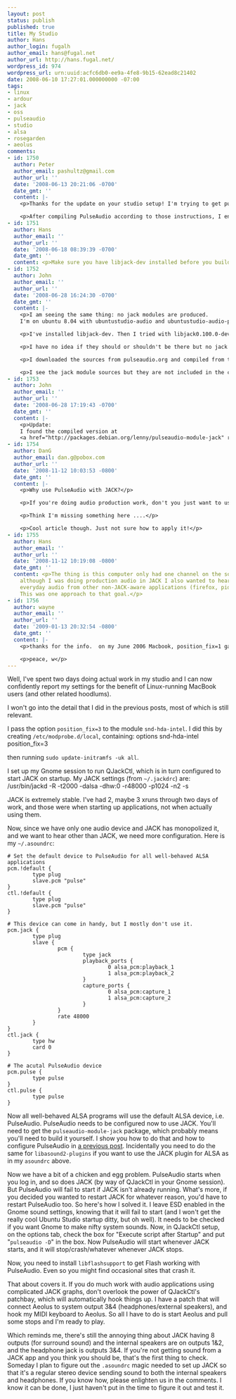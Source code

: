 ```yaml
---
layout: post
status: publish
published: true
title: My Studio
author: Hans
author_login: fugalh
author_email: hans@fugal.net
author_url: http://hans.fugal.net/
wordpress_id: 974
wordpress_url: urn:uuid:acfc6db0-ee9a-4fe8-9b15-62ead8c21402
date: 2008-06-10 17:27:01.000000000 -07:00
tags:
- linux
- ardour
- jack
- oss
- pulseaudio
- studio
- alsa
- rosegarden
- aeolus
comments:
- id: 1750
  author: Peter
  author_email: pashultz@gmail.com
  author_url: ''
  date: '2008-06-13 20:21:06 -0700'
  date_gmt: ''
  content: |-
    <p>Thanks for the update on your studio setup! I'm trying to get pulseaudio-module-jack right now.</p>

    <p>After compiling PulseAudio according to those instructions, I end up without pulseaudio-module-jack*.deb. There are debs of modules for gconf, hal, lirc, x11, and zeroconf, but no jack. How do I ask for jack?</p>
- id: 1751
  author: Hans
  author_email: ''
  author_url: ''
  date: '2008-06-18 08:39:39 -0700'
  date_gmt: ''
  content: <p>Make sure you have libjack-dev installed before you build it.</p>
- id: 1752
  author: John
  author_email: ''
  author_url: ''
  date: '2008-06-28 16:24:30 -0700'
  date_gmt: ''
  content: |-
    <p>I am seeing the same thing: no jack modules are produced.
    I'm on ubuntu 8.04 with ubuntustudio-audio and ubuntustudio-audio-plugins</p>

    <p>I've installed libjack-dev. Then I tried with libjack0.100.0-dev as well. Then also with libio2jack0-dev.</p>

    <p>I have no idea if they should or shouldn't be there but no jack modules anyways.</p>

    <p>I downloaded the sources from pulseaudio.org and compiled from those as well still the same result.</p>

    <p>I see the jack module sources but they are not included in the compiled/installed files.</p>
- id: 1753
  author: John
  author_email: ''
  author_url: ''
  date: '2008-06-28 17:19:43 -0700'
  date_gmt: ''
  content: |-
    <p>Update:
    I found the compiled version at
    <a href="http://packages.debian.org/lenny/pulseaudio-module-jack" rel="nofollow">http://packages.debian.org/lenny/pulseaudio-module-jack</a></p>
- id: 1754
  author: DanG
  author_email: dan.g@pobox.com
  author_url: ''
  date: '2008-11-12 10:03:53 -0800'
  date_gmt: ''
  content: |-
    <p>Why use PulseAudio with JACK?</p>

    <p>If you're doing audio production work, don't you just want to use JACK on top of ALSA, and leave it at that?</p>

    <p>Think I'm missing something here ....</p>

    <p>Cool article though. Just not sure how to apply it!</p>
- id: 1755
  author: Hans
  author_email: ''
  author_url: ''
  date: '2008-11-12 10:19:08 -0800'
  date_gmt: ''
  content: <p>The thing is this computer only had one channel on the sound card, and
    although I was doing production audio in JACK I also wanted to hear the normal
    everyday audio from other non-JACK-aware applications (firefox, pidgin, etc.).
    This was one approach to that goal.</p>
- id: 1756
  author: wayne
  author_email: ''
  author_url: ''
  date: '2009-01-13 20:32:54 -0800'
  date_gmt: ''
  content: |-
    <p>thanks for the info.  on my June 2006 Macbook, position_fix=1 gave me decent ALSA/Pulse sound, while preventing the "delay..." messages with n=3 96000 in Jack.  have not tried running Pulse through Jack yet, but having Pulse be the default device in ALSO asound.rc seems to be working as well.  thanks for detailed info, a real help.</p>

    <p>peace, w</p>
---
```

<p>Well, I've spent two days doing actual work in my studio and I can now confidently report my settings for the benefit of Linux-running MacBook users (and other related hoodlums).</p>

<p>I won't go into the detail that I did in the previous posts, most of which is still relevant.</p>

<p>I pass the option <code>position_fix=3</code> to the module <code>snd-hda-intel</code>. I did this by creating <code>/etc/modprobe.d/local</code>, containing:
     options snd-hda-intel position_fix=3</p>

<p>then running <code>sudo update-initramfs -uk all</code>.</p>

<p>I set up my Gnome session to run QJackCtl, which is in turn configured to start JACK on startup. My JACK settings (from <code>~/.jackdrc</code>) are:
    /usr/bin/jackd -R -t2000 -dalsa -dhw:0 -r48000 -p1024 -n2 -s</p>

<p>JACK is extremely stable. I've had 2, maybe 3 xruns through two days of work, and those were when starting up applications, not when actually using them.</p>

<p>Now, since we have only one audio device and JACK has monopolized it, and we want to hear other than JACK, we need more configuration. Here is my <code>~/.asoundrc</code>:</p>

<pre><code># Set the default device to PulseAudio for all well-behaved ALSA applications
pcm.!default {
        type plug
        slave.pcm "pulse"
}
ctl.!default {
        type plug
        slave.pcm "pulse"
}

# This device can come in handy, but I mostly don't use it.
pcm.jack {
        type plug
        slave {
                pcm {
                        type jack
                        playback_ports {
                                0 alsa_pcm:playback_1
                                1 alsa_pcm:playback_2
                        }
                        capture_ports {
                                0 alsa_pcm:capture_1
                                1 alsa_pcm:capture_2
                        }
                }
                rate 48000
        }
}
ctl.jack {
        type hw
        card 0
}

# The acutal PulseAudio device
pcm.pulse {
        type pulse
}
ctl.pulse {
        type pulse
}
</code></pre>

<p>Now all well-behaved ALSA programs will use the default ALSA device, i.e.
PulseAudio. PulseAudio needs to be configured now to use JACK. You'll need to
get the <code>pulseaudio-module-jack</code> package, which probably means you'll need to
build it yourself. I show you how to do that and how to configure PulseAudio in
<a href="http://hans.fugal.net/blog/articles/2008/06/04/pulseaudio-as-a-jack-client">a previous
post</a>.
Incidentally you need to do the same for <code>libasound2-plugins</code> if you want to
use the JACK plugin for ALSA as in my <code>asoundrc</code> above.</p>

<p>Now we have a bit of a chicken and egg problem. PulseAudio starts when you log
in, and so does JACK (by way of QJackCtl in your Gnome session). But PulseAudio
will fail to start if JACK isn't already running. What's more, if you decided
you wanted to restart JACK for whatever reason, you'd have to restart
PulseAudio too. So here's how I solved it. I leave ESD enabled in the Gnome
sound settings, knowing that it will fail to start (and I won't get the really
cool Ubuntu Studio startup ditty, but oh well). It needs to be checked if you
want Gnome to make nifty system sounds. Now, in QJackCtl setup, on the options
tab, check the box for "Execute script after Startup" and put "<code>pulseaudio -D</code>"
in the box. Now PulseAudio will start whenever JACK starts, and it will
stop/crash/whatever whenever JACK stops.</p>

<p>Now, you need to install <code>libflashsupport</code> to get Flash working with
PulseAudio. Even so you might find occasional sites that crash it.</p>

<p>That about covers it. If you do much work with audio applications using
complicated JACK graphs, don't overlook the power of QJackCtl's patchbay, which
will automatically hook things up. I have a patch that will connect Aeolus to
system output 3&amp;4 (headphones/external speakers), and hook my MIDI keyboard to
Aeolus. So all I have to do is start Aeolus and pull some stops and I'm ready
to play.</p>

<p>Which reminds me, there's still the annoying thing about JACK having 8 outputs
(for surround sound) and the internal speakers are on outputs 1&amp;2, and the
headphone jack is outputs 3&amp;4. If you're not getting sound from a JACK app and
you think you should be, that's the first thing to check. Someday I plan to
figure out the <code>.asoundrc</code> magic needed to set up JACK so that it's a regular
stereo device sending sound to both the internal speakers and headphones. If
you know how, please enlighten us in the comments. I know it can be done, I
just haven't put in the time to figure it out and test it.</p>
